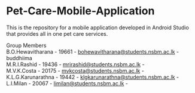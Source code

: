 # Pet-Care-Mobile-Application
This is the repository for a mobile application developed in Android Studio that provides all in one pet care services. 


Group Members \
B.O.Hewavitharana   -          19661          -  bohewavitharana@students.nsbm.ac.lk  -      buddhiima \
M.R.I.Rashid        -          19436          -  mrirashid@students.nsbm.ac.lk        - \
M.V.K.Costa         -          20175          -  mvkcosta@students.nsbm.ac.lk         - \
K.L.G.Karunarathna  -          19442          -  klgkarunarathna@students.nsbm.ac.lk  - \
L.I.Milan           -          20067          -  limilan@students.nsbm.ac.lk          - 
